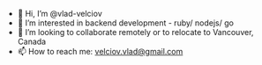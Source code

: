 - 👋 Hi, I’m @vlad-velciov
- 👀 I’m interested in backend development - ruby/ nodejs/ go
- 💞️ I’m looking to collaborate remotely or to relocate to Vancouver, Canada
- 📫 How to reach me: velciov.vlad@gmail.com

<!---
vlad-velciov/vlad-velciov is a ✨ special ✨ repository because its `README.md` (this file) appears on your GitHub profile.
You can click the Preview link to take a look at your changes.
--->
